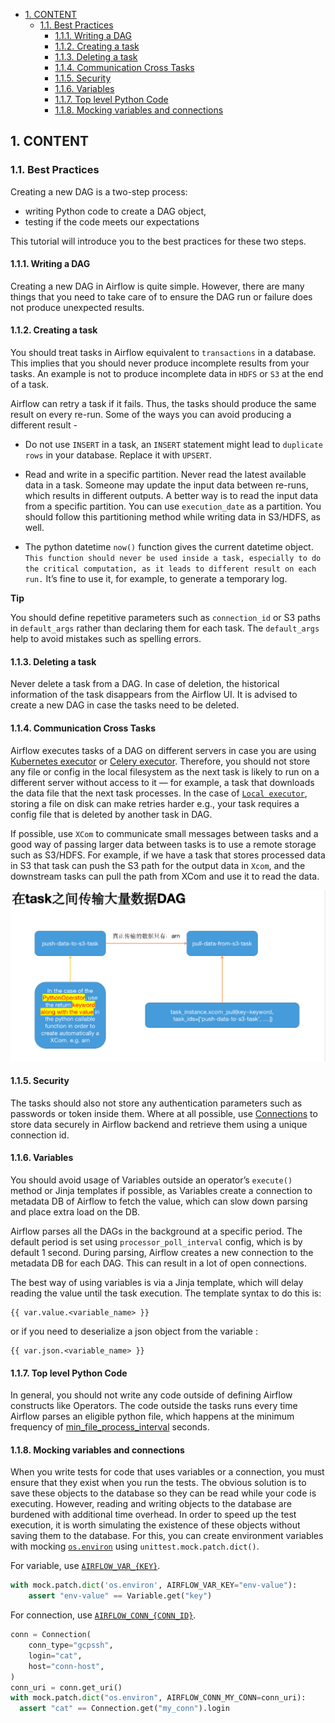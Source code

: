 - [1. CONTENT](#1-content)
  - [1.1. Best Practices](#11-best-practices)
    - [1.1.1. Writing a DAG](#111-writing-a-dag)
    - [1.1.2. Creating a task](#112-creating-a-task)
    - [1.1.3. Deleting a task](#113-deleting-a-task)
    - [1.1.4. Communication Cross Tasks](#114-communication-cross-tasks)
    - [1.1.5. Security](#115-security)
    - [1.1.6. Variables](#116-variables)
    - [1.1.7. Top level Python Code](#117-top-level-python-code)
    - [1.1.8. Mocking variables and connections](#118-mocking-variables-and-connections)

## 1. CONTENT

### 1.1. Best Practices

Creating a new DAG is a two-step process:

- writing Python code to create a DAG object,
- testing if the code meets our expectations

This tutorial will introduce you to the best practices for these two steps.

#### 1.1.1. Writing a DAG

Creating a new DAG in Airflow is quite simple. However, there are many things that you need to take care of to ensure the DAG run or failure does not produce unexpected results.

#### 1.1.2. Creating a task

You should treat tasks in Airflow equivalent to `transactions` in a database. This implies that you should never produce incomplete results from your tasks. An example is not to produce incomplete data in `HDFS` or `S3` at the end of a task.

Airflow can retry a task if it fails. Thus, the tasks should produce the same result on every re-run. Some of the ways you can avoid producing a different result -

- Do not use `INSERT` in a task, an `INSERT` statement might lead to `duplicate rows` in your database. Replace it with `UPSERT`.

- Read and write in a specific partition. Never read the latest available data in a task. Someone may update the input data between re-runs, which results in different outputs. A better way is to read the input data from a specific partition. You can use `execution_date` as a partition. You should follow this partitioning method while writing data in S3/HDFS, as well.

- The python datetime `now()` function gives the current datetime object. `This function should never be used inside a task, especially to do the critical computation, as it leads to different result on each run.` It’s fine to use it, for example, to generate a temporary log.

**Tip**

You should define repetitive parameters such as `connection_id` or S3 paths in `default_args` rather than declaring them for each task. The `default_args` help to avoid mistakes such as spelling errors.

#### 1.1.3. Deleting a task

Never delete a task from a DAG. In case of deletion, the historical information of the task disappears from the Airflow UI. It is advised to create a new DAG in case the tasks need to be deleted.

#### 1.1.4. Communication Cross Tasks

Airflow executes tasks of a DAG on different servers in case you are using [Kubernetes executor](https://airflow.apache.org/docs/apache-airflow/stable/executor/kubernetes.html) or [Celery executor](https://airflow.apache.org/docs/apache-airflow/stable/executor/celery.html). Therefore, you should not store any file or config in the local filesystem as the next task is likely to run on a different server without access to it — for example, a task that downloads the data file that the next task processes. In the case of [`Local executor`](https://airflow.apache.org/docs/apache-airflow/stable/_api/airflow/executors/local_executor/index.html#airflow.executors.local_executor.LocalExecutor), storing a file on disk can make retries harder e.g., your task requires a config file that is deleted by another task in DAG.

If possible, use `XCom` to communicate small messages between tasks and a good way of passing larger data between tasks is to use a remote storage such as S3/HDFS. For example, if we have a task that stores processed data in S3 that task can push the S3 path for the output data in `Xcom`, and the downstream tasks can pull the path from XCom and use it to read the data.

![image-20210822064817598](README.assets/image-20210822064817598.png)

#### 1.1.5. Security

The tasks should also not store any authentication parameters such as passwords or token inside them. Where at all possible, use [Connections](https://airflow.apache.org/docs/apache-airflow/stable/concepts/connections.html) to store data securely in Airflow backend and retrieve them using a unique connection id.

#### 1.1.6. Variables

You should avoid usage of Variables outside an operator’s `execute()` method or Jinja templates if possible, as Variables create a connection to metadata DB of Airflow to fetch the value, which can slow down parsing and place extra load on the DB.

Airflow parses all the DAGs in the background at a specific period. The default period is set using `processor_poll_interval` config, which is by default 1 second. During parsing, Airflow creates a new connection to the metadata DB for each DAG. This can result in a lot of open connections.

The best way of using variables is via a Jinja template, which will delay reading the value until the task execution. The template syntax to do this is:

```jinja2
{{ var.value.<variable_name> }}
```

or if you need to deserialize a json object from the variable :

```jinja2
{{ var.json.<variable_name> }}
```

#### 1.1.7. Top level Python Code

In general, you should not write any code outside of defining Airflow constructs like Operators. The code outside the tasks runs every time Airflow parses an eligible python file, which happens at the minimum frequency of [min_file_process_interval](https://airflow.apache.org/docs/apache-airflow/stable/configurations-ref.html#config-scheduler-min-file-process-interval) seconds.

#### 1.1.8. Mocking variables and connections

When you write tests for code that uses variables or a connection, you must ensure that they exist when you run the tests. The obvious solution is to save these objects to the database so they can be read while your code is executing. However, reading and writing objects to the database are burdened with additional time overhead. In order to speed up the test execution, it is worth simulating the existence of these objects without saving them to the database. For this, you can create environment variables with mocking [`os.environ`](https://docs.python.org/3/library/os.html#os.environ) using `unittest.mock.patch.dict()`.

For variable, use [`AIRFLOW_VAR_{KEY}`](https://airflow.apache.org/docs/apache-airflow/stable/cli-and-env-variables-ref.html#envvar-AIRFLOW_VAR_-KEY).

```python
with mock.patch.dict('os.environ', AIRFLOW_VAR_KEY="env-value"):
    assert "env-value" == Variable.get("key")
```

For connection, use [`AIRFLOW_CONN_{CONN_ID}`](https://airflow.apache.org/docs/apache-airflow/stable/cli-and-env-variables-ref.html#envvar-AIRFLOW_CONN_-CONN_ID).

```python
conn = Connection(
    conn_type="gcpssh",
    login="cat",
    host="conn-host",
)
conn_uri = conn.get_uri()
with mock.patch.dict("os.environ", AIRFLOW_CONN_MY_CONN=conn_uri):
  assert "cat" == Connection.get("my_conn").login
```

